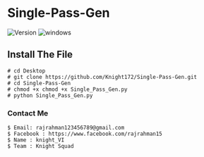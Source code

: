 # Single-Pass-Gen

![Version](https://img.shields.io/badge/version-1.0.2-red) ![windows](https://img.shields.io/badge/language-Python-blue)
 

## Install The File
```
# cd Desktop
# git clone https://github.com/Knight172/Single-Pass-Gen.git
# cd Single-Pass-Gen
# chmod +x chmod +x Single_Pass_Gen.py
# python Single_Pass_Gen.py
```


### Contact Me
```
$ Email: rajrahman123456789@gmail.com
$ Facebook : https://www.facebook.com/rajrahman15
$ Name : knight_VI
$ Team : Knight Squad
```
